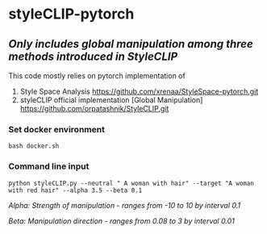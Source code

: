 # styleCLIP-pytorch 

*Only includes global manipulation among three methods introduced in StyleCLIP*
--------------------------------------------------------------------------------
This code mostly relies on pytorch implementation of 
1. Style Space Analysis https://github.com/xrenaa/StyleSpace-pytorch.git 
2. styleCLIP official implementation [Global Manipulation] https://github.com/orpatashnik/StyleCLIP.git
 
### Set docker environment
  ```
  bash docker.sh
  ```
### Command line input
 ```
 python styleCLIP.py --neutral " A woman with hair" --target "A woman with red hair" --alpha 3.5 --beta 0.1
 ```
 *Alpha: Strength of manipulation - ranges from -10 to 10 by interval 0.1*
 
 *Beta: Manipulation direction - ranges from 0.08 to 3 by interval 0.01* 
 
 
